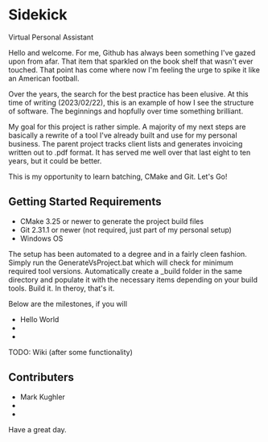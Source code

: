 # Sidekick
Virtual Personal Assistant

Hello and welcome.
For me, Github has always been something I've gazed upon from afar. 
That item that sparkled on the book shelf that wasn't ever touched.
That point has come where now I'm feeling the urge to spike it like an American football. 

Over the years, the search for the best practice has been elusive.
At this time of writing (2023/02/22), this is an example of how I see the structure of software.
The beginnings and hopfully over time something brilliant.

My goal for this project is rather simple.
A majority of my next steps are basically a rewrite of a tool I've already built and use for my personal business.
The parent project tracks client lists and generates invoicing written out to .pdf format.
It has served me well over that last eight to ten years, but it could be better.

This is my opportunity to learn batching, CMake and Git.
Let's Go!

<h2>Getting Started Requirements</h2>
<ul>
  <li>CMake 3.25 or newer to generate the project build files</li>
  <li>Git 2.31.1 or newer (not required, just part of my personal setup)
  <li>Windows OS</li>
</ul>

The setup has been automated to a degree and in a fairly cleen fashion.
Simply run the GenerateVsProject.bat which will check for minimum required tool versions.
Automatically create a _build folder in the same directory and populate it with the necessary items depending on your build tools. 
Build it. In theroy, that's it.

Below are the milestones, if you will
<ul>
  <li>Hello World</li>
  <li></li>
  <li></li>
</ul>


TODO: Wiki (after some functionality)

<h2>Contributers</h2>
<ul>
  <li>Mark Kughler</li>
  <li></li>
  <li></li>
</ul>

Have a great day.
